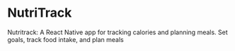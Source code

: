 # NutriTrack
Nutritrack: A React Native app for tracking calories and planning meals. Set goals, track food intake, and plan meals
